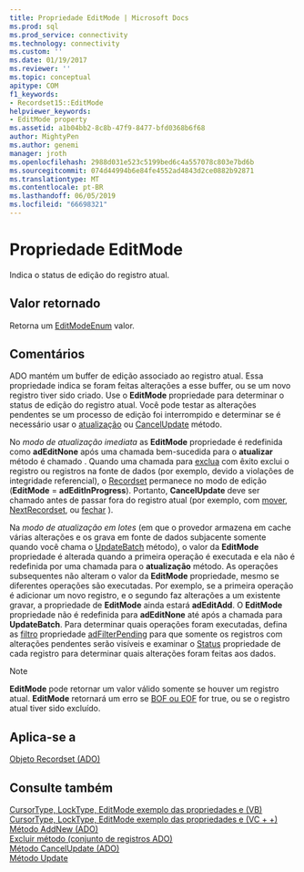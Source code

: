 ```yaml
---
title: Propriedade EditMode | Microsoft Docs
ms.prod: sql
ms.prod_service: connectivity
ms.technology: connectivity
ms.custom: ''
ms.date: 01/19/2017
ms.reviewer: ''
ms.topic: conceptual
apitype: COM
f1_keywords:
- Recordset15::EditMode
helpviewer_keywords:
- EditMode property
ms.assetid: a1b04bb2-8c8b-47f9-8477-bfd0368b6f68
author: MightyPen
ms.author: genemi
manager: jroth
ms.openlocfilehash: 2988d031e523c5199bed6c4a557078c803e7bd6b
ms.sourcegitcommit: 074d44994b6e84fe4552ad4843d2ce0882b92871
ms.translationtype: MT
ms.contentlocale: pt-BR
ms.lasthandoff: 06/05/2019
ms.locfileid: "66698321"
---
```

# <a name="editmode-property"></a>Propriedade EditMode
Indica o status de edição do registro atual.  
  
## <a name="return-value"></a>Valor retornado  
 Retorna um [EditModeEnum](../../../ado/reference/ado-api/editmodeenum.md) valor.  
  
## <a name="remarks"></a>Comentários  
 ADO mantém um buffer de edição associado ao registro atual. Essa propriedade indica se foram feitas alterações a esse buffer, ou se um novo registro tiver sido criado. Use o **EditMode** propriedade para determinar o status de edição do registro atual. Você pode testar as alterações pendentes se um processo de edição foi interrompido e determinar se é necessário usar o [atualização](../../../ado/reference/ado-api/update-method.md) ou [CancelUpdate](../../../ado/reference/ado-api/cancelupdate-method-ado.md) método.  
  
 No *modo de atualização imediata* as **EditMode** propriedade é redefinida como **adEditNone** após uma chamada bem-sucedida para o **atualizar** método é chamado . Quando uma chamada para [exclua](../../../ado/reference/ado-api/delete-method-ado-recordset.md) com êxito exclui o registro ou registros na fonte de dados (por exemplo, devido a violações de integridade referencial), o [Recordset](../../../ado/reference/ado-api/recordset-object-ado.md) permanece no modo de edição (**EditMode** = **adEditInProgress**). Portanto, **CancelUpdate** deve ser chamado antes de passar fora do registro atual (por exemplo, com [mover](../../../ado/reference/ado-api/move-method-ado.md), [NextRecordset](../../../ado/reference/ado-api/nextrecordset-method-ado.md), ou [fechar](../../../ado/reference/ado-api/close-method-ado.md) ).  
  
 Na *modo de atualização em lotes* (em que o provedor armazena em cache várias alterações e os grava em fonte de dados subjacente somente quando você chama o [UpdateBatch](../../../ado/reference/ado-api/updatebatch-method.md) método), o valor da **EditMode**  propriedade é alterada quando a primeira operação é executada e ela não é redefinida por uma chamada para o **atualização** método. As operações subsequentes não alteram o valor da **EditMode** propriedade, mesmo se diferentes operações são executadas. Por exemplo, se a primeira operação é adicionar um novo registro, e o segundo faz alterações a um existente gravar, a propriedade de **EditMode** ainda estará **adEditAdd**. O **EditMode** propriedade não é redefinida para **adEditNone** até após a chamada para **UpdateBatch**. Para determinar quais operações foram executadas, defina as [filtro](../../../ado/reference/ado-api/filter-property.md) propriedade [adFilterPending](../../../ado/reference/ado-api/filtergroupenum.md) para que somente os registros com alterações pendentes serão visíveis e examinar o [Status](../../../ado/reference/ado-api/status-property-ado-recordset.md) propriedade de cada registro para determinar quais alterações foram feitas aos dados.  
  
> [!NOTE]
>  **EditMode** pode retornar um valor válido somente se houver um registro atual. **EditMode** retornará um erro se [BOF ou EOF](../../../ado/reference/ado-api/bof-eof-properties-ado.md) for true, ou se o registro atual tiver sido excluído.  
  
## <a name="applies-to"></a>Aplica-se a  
 [Objeto Recordset (ADO)](../../../ado/reference/ado-api/recordset-object-ado.md)  
  
## <a name="see-also"></a>Consulte também  
 [CursorType, LockType, EditMode exemplo das propriedades e (VB)](../../../ado/reference/ado-api/cursortype-locktype-and-editmode-properties-example-vb.md)   
 [CursorType, LockType, EditMode exemplo das propriedades e (VC + +)](../../../ado/reference/ado-api/cursortype-locktype-and-editmode-properties-example-vc.md)   
 [Método AddNew (ADO)](../../../ado/reference/ado-api/addnew-method-ado.md)   
 [Excluir método (conjunto de registros ADO)](../../../ado/reference/ado-api/delete-method-ado-recordset.md)   
 [Método CancelUpdate (ADO)](../../../ado/reference/ado-api/cancelupdate-method-ado.md)   
 [Método Update](../../../ado/reference/ado-api/update-method.md)
